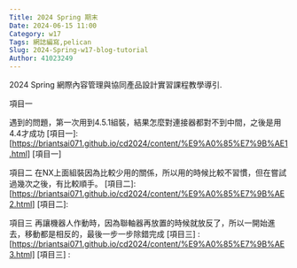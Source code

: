 ```yaml
---
Title: 2024 Spring 期末
Date: 2024-06-15 11:00
Category: w17
Tags: 網誌編寫,pelican
Slug: 2024-Spring-w17-blog-tutorial
Author: 41023249
---
```


2024 Spring 網際內容管理與協同產品設計實習課程教學導引.

<!-- PELICAN_END_SUMMARY -->

項目一

遇到的問題，第一次用到4.5.1組裝，結果怎麼對連接器都對不到中間，之後是用4.4才成功
[項目一]: [https://briantsai071.github.io/cd2024/content/%E9%A0%85%E7%9B%AE1.html]
[項目一]

項目二
在NX上面組裝因為比較少用的關係，所以用的時候比較不習慣，但在嘗試過幾次之後，有比較順手。
[項目二]:[https://briantsai071.github.io/cd2024/content/%E9%A0%85%E7%9B%AE2.html]
[項目二]:

項目三
再讓機器人作動時，因為聯軸器再放置的時候就放反了，所以一開始進去，移動都是相反的，最後一步一步除錯完成
[項目三] :[https://briantsai071.github.io/cd2024/content/%E9%A0%85%E7%9B%AE3.html]
[項目三] :
